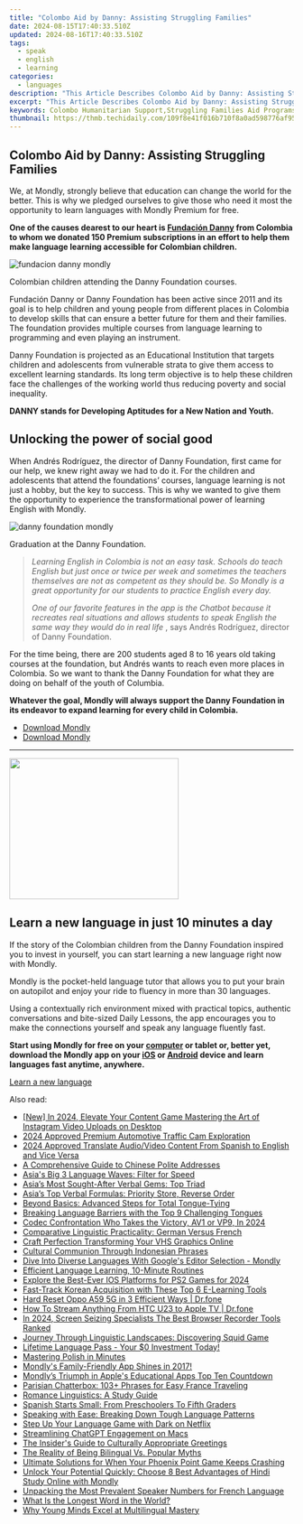 ```yaml
---
title: "Colombo Aid by Danny: Assisting Struggling Families"
date: 2024-08-15T17:40:33.510Z
updated: 2024-08-16T17:40:33.510Z
tags:
  - speak
  - english
  - learning
categories:
  - languages
description: "This Article Describes Colombo Aid by Danny: Assisting Struggling Families"
excerpt: "This Article Describes Colombo Aid by Danny: Assisting Struggling Families"
keywords: Colombo Humanitarian Support,Struggling Families Aid Programs,Danny's Assistance Initiatives,Non-Profit Family Support Colombo,Community Aid for Families in Sri Lanka,Family Relief Efforts Danny Colombo Project,Empower Struggling Families
thumbnail: https://thmb.techidaily.com/109f8e41f016b710f8a0ad598776af950e5e0ec716fb01a083b32b51c83dd241.jpg
---
```


## Colombo Aid by Danny: Assisting Struggling Families

 We, at Mondly, strongly believe that education can change the world for the better. This is why we pledged ourselves to give those who need it most the opportunity to learn languages with Mondly Premium for free.

 **One of the causes dearest to our heart is [Fundación Danny](http://www.fundaciondanny.org/) from Colombia to whom we donated 150 Premium subscriptions in an effort to help them make language learning accessible for Colombian children.**

![fundacion danny mondly](https://edge.mondly.com/blog/wp-content/uploads/2020/03/fundacion-danny-mondly-600x450.jpg "Helping Those Who Need It Most: Fundación Danny From Colombia 2")

 Colombian children attending the Danny Foundation courses.

 Fundación Danny or Danny Foundation has been active since 2011 and its goal is to help children and young people from different places in Colombia to develop skills that can ensure a better future for them and their families. The foundation provides multiple courses from language learning to programming and even playing an instrument.

 Danny Foundation is projected as an Educational Institution that targets children and adolescents from vulnerable strata to give them access to excellent learning standards. Its long term objective is to help these children face the challenges of the working world thus reducing poverty and social inequality.

 **DANNY stands for Developing Aptitudes for a New Nation and Youth.**

## Unlocking the power of social good

 When Andrés Rodríguez, the director of Danny Foundation, first came for our help, we knew right away we had to do it. For the children and adolescents that attend the foundations’ courses, language learning is not just a hobby, but the key to success. This is why we wanted to give them the opportunity to experience the transformational power of learning English with Mondly.

![danny foundation mondly](https://edge.mondly.com/blog/wp-content/uploads/2020/03/danny-foundation-mondly-468x600.jpg "Helping Those Who Need It Most: Fundación Danny From Colombia 3")

 Graduation at the Danny Foundation.

> _Learning English in Colombia is not an easy task. Schools do teach English but just once or twice per week and sometimes the teachers themselves are not as competent as they should be. So Mondly is a great opportunity for our students to practice English every day._
>
> _One of our favorite features in the app is the Chatbot because it recreates real situations and allows students to speak English the same way they would do in real life_ , says Andrés Rodríguez, director of Danny Foundation.

 For the time being, there are 200 students aged 8 to 16 years old taking courses at the foundation, but Andrés wants to reach even more places in Colombia. So we want to thank the Danny Foundation for what they are doing on behalf of the youth of Columbia.

 **Whatever the goal, Mondly will always support the Danny Foundation in its endeavor to expand learning for every child in Colombia.**

* [Download Mondly](https://www.facebook.com/sharer/sharer.php?u=https%3A%2F%2Fwww.mondly.com%2Fblog%2Fhelping-fundacion-danny-colombia%2F&t=Helping+Those+Who+Need+It+Most%3A+Fundaci%C3%B3n+Danny+From+Colombia "Share on Facebook")
* [Download Mondly](https://shop.mondly.com/affiliate.php?ACCOUNT=ATISTUDI&AFFILIATE=108875&PATH=https://www.mondly.com?AFFILIATE=108875)

---

<!-- affiliate ads begin -->
<a href="https://caperobbin.sjv.io/c/5597632/2006118/18460" target="_top" id="2006118"><img src="//a.impactradius-go.com/display-ad/18460-2006118" border="0" alt="" width="300" height="250"/></a><img height="0" width="0" src="https://imp.pxf.io/i/5597632/2006118/18460" style="position:absolute;visibility:hidden;" border="0" />
<!-- affiliate ads end -->
## Learn a new language in just 10 minutes a day

 If the story of the Colombian children from the Danny Foundation inspired you to invest in yourself, you can start learning a new language right now with Mondly.

 Mondly is the pocket-held language tutor that allows you to put your brain on autopilot and enjoy your ride to fluency in more than 30 languages.

 Using a contextually rich environment mixed with practical topics, authentic conversations and bite-sized Daily Lessons, the app encourages you to make the connections yourself and speak any language fluently fast.

 **Start using Mondly for free on your [computer](https://app.adjust.io/5ixfg4k?campaign=blog-post-id-4599&fallback=https%3A%2F%2Fapp.mondly.com?avangate%5Fsrc=blog-post-id-4599&redirect%5Fandroid=https%3A%2F%2Fplay.google.com%2Fstore%2Fapps%2Fdetails%3Fid%3Dcom.atistudios.mondly.languages&redirect%5Fios=https%3A%2F%2Fitunes.apple.com%2Fapp%2Fid987873536&redirect%5Fmacos=https%3A%2F%2Fapp.mondly.com?avangate%5Fsrc=blog-post-id-4599) or tablet or, better yet, download the Mondly app on your [iOS](https://app.adjust.io/5ixfg4k?campaign=blog-post-id-4599&fallback=https%3A%2F%2Fapp.mondly.com?avangate%5Fsrc=blog-post-id-4599&redirect%5Fandroid=https%3A%2F%2Fplay.google.com%2Fstore%2Fapps%2Fdetails%3Fid%3Dcom.atistudios.mondly.languages&redirect%5Fios=https%3A%2F%2Fitunes.apple.com%2Fapp%2Fid987873536&redirect%5Fmacos=https%3A%2F%2Fapp.mondly.com?avangate%5Fsrc=blog-post-id-4599) or [Android](https://app.adjust.io/5ixfg4k?campaign=blog-post-id-4599&fallback=https%3A%2F%2Fapp.mondly.com?avangate%5Fsrc=blog-post-id-4599&redirect%5Fandroid=https%3A%2F%2Fplay.google.com%2Fstore%2Fapps%2Fdetails%3Fid%3Dcom.atistudios.mondly.languages&redirect%5Fios=https%3A%2F%2Fitunes.apple.com%2Fapp%2Fid987873536&redirect%5Fmacos=https%3A%2F%2Fapp.mondly.com?avangate%5Fsrc=blog-post-id-4599) device and learn languages fast anytime, anywhere.**

[Learn a new language](https://adjt.mondly.com/5ixfg4k?campaign=blog-post-id-4599&fallback=https%3A%2F%2Fapp.mondly.com%3Futm%5Fmedium%3Dblog%5Fblog-post-id-4599%26utm%5Fsource%3Dblog-post-id-4599&redirect%5Fmacos=https%3A%2F%2Fapp.mondly.com%3Futm%5Fmedium%3Dblog%5Fblog-post-id-4599%26utm%5Fsource%3Dblog-post-id-4599&redirect%5Fandroid=https%3A%2F%2Fplay.google.com%2Fstore%2Fapps%2Fdetails%3Fid%3Dcom.atistudios.mondly.languages%3Futm%5Fmedium%3Dblog%5Fblog-post-id-4599%26utm%5Fsource%3Dblog-post-id-4599&redirect%5Fios=https%3A%2F%2Fapps.apple.com%2Fapp%2Fapple-store%2Fid987873536%3Fpt%3D78954800%26ct%3Dblog-post-id-4599%26mt%3D8 "Learn a new language")

<ins class="adsbygoogle"
     style="display:block"
     data-ad-format="autorelaxed"
     data-ad-client="ca-pub-7571918770474297"
     data-ad-slot="1223367746"></ins>



<ins class="adsbygoogle"
     style="display:block"
     data-ad-client="ca-pub-7571918770474297"
     data-ad-slot="8358498916"
     data-ad-format="auto"
     data-full-width-responsive="true"></ins>





<span class="atpl-alsoreadstyle">Also read:</span>
<div><ul>
<li><a href="https://instagram-video-files.techidaily.com/new-in-2024-elevate-your-content-game-mastering-the-art-of-instagram-video-uploads-on-desktop/"><u>[New] In 2024, Elevate Your Content Game  Mastering the Art of Instagram Video Uploads on Desktop</u></a></li>
<li><a href="https://extra-skills.techidaily.com/2024-approved-premium-automotive-traffic-cam-exploration/"><u>2024 Approved  Premium Automotive Traffic Cam Exploration</u></a></li>
<li><a href="https://ai-video-translation.techidaily.com/2024-approved-translate-audiovideo-content-from-spanish-to-english-and-vice-versa/"><u>2024 Approved Translate Audio/Video Content From Spanish to English and Vice Versa</u></a></li>
<li><a href="https://mondly-stories.techidaily.com/a-comprehensive-guide-to-chinese-polite-addresses/"><u>A Comprehensive Guide to Chinese Polite Addresses</u></a></li>
<li><a href="https://mondly-stories.techidaily.com/asias-big-3-language-waves-filter-for-speed/"><u>Asia's Big 3 Language Waves: Filter for Speed</u></a></li>
<li><a href="https://mondly-stories.techidaily.com/asias-most-sought-after-verbal-gems-top-triad/"><u>Asia’s Most Sought-After Verbal Gems: Top Triad</u></a></li>
<li><a href="https://mondly-stories.techidaily.com/asias-top-verbal-formulas-priority-store-reverse-order/"><u>Asia’s Top Verbal Formulas: Priority Store, Reverse Order</u></a></li>
<li><a href="https://mondly-stories.techidaily.com/beyond-basics-advanced-steps-for-total-tongue-tying/"><u>Beyond Basics: Advanced Steps for Total Tongue-Tying</u></a></li>
<li><a href="https://mondly-stories.techidaily.com/breaking-language-barriers-with-the-top-9-challenging-tongues/"><u>Breaking Language Barriers with the Top 9 Challenging Tongues</u></a></li>
<li><a href="https://fox-links.techidaily.com/codec-confrontation-who-takes-the-victory-av1-or-vp9-in-2024/"><u>Codec Confrontation  Who Takes the Victory, AV1 or VP9, In 2024</u></a></li>
<li><a href="https://mondly-stories.techidaily.com/comparative-linguistic-practicality-german-versus-french/"><u>Comparative Linguistic Practicality: German Versus French</u></a></li>
<li><a href="https://fox-helps.techidaily.com/craft-perfection-transforming-your-vhs-graphics-online/"><u>Craft Perfection  Transforming Your VHS Graphics Online</u></a></li>
<li><a href="https://mondly-stories.techidaily.com/cultural-communion-through-indonesian-phrases/"><u>Cultural Communion Through Indonesian Phrases</u></a></li>
<li><a href="https://mondly-stories.techidaily.com/dive-into-diverse-languages-with-googles-editor-selection-mondly/"><u>Dive Into Diverse Languages With Google's Editor Selection - Mondly</u></a></li>
<li><a href="https://mondly-stories.techidaily.com/efficient-language-learning-10-minute-routines/"><u>Efficient Language Learning, 10-Minute Routines</u></a></li>
<li><a href="https://desktop-recording.techidaily.com/explore-the-best-ever-ios-platforms-for-ps2-games-for-2024/"><u>Explore the Best-Ever IOS Platforms for PS2 Games for 2024</u></a></li>
<li><a href="https://mondly-stories.techidaily.com/fast-track-korean-acquisition-with-these-top-6-e-learning-tools/"><u>Fast-Track Korean Acquisition with These Top 6 E-Learning Tools</u></a></li>
<li><a href="https://techidaily.com/hard-reset-oppo-a59-5g-in-3-efficient-ways-drfone-by-drfone-reset-android-reset-android/"><u>Hard Reset Oppo A59 5G in 3 Efficient Ways | Dr.fone</u></a></li>
<li><a href="https://screen-mirror.techidaily.com/how-to-stream-anything-from-htc-u23-to-apple-tv-drfone-by-drfone-android/"><u>How To Stream Anything From HTC U23 to Apple TV | Dr.fone</u></a></li>
<li><a href="https://screen-video-capture.techidaily.com/in-2024-screen-seizing-specialists-the-best-browser-recorder-tools-ranked/"><u>In 2024, Screen Seizing Specialists  The Best Browser Recorder Tools Ranked</u></a></li>
<li><a href="https://mondly-stories.techidaily.com/journey-through-linguistic-landscapes-discovering-squid-game/"><u>Journey Through Linguistic Landscapes: Discovering Squid Game</u></a></li>
<li><a href="https://mondly-stories.techidaily.com/lifetime-language-pass-your-0-investment-today/"><u>Lifetime Language Pass - Your $0 Investment Today!</u></a></li>
<li><a href="https://mondly-stories.techidaily.com/mastering-polish-in-minutes/"><u>Mastering Polish in Minutes</u></a></li>
<li><a href="https://mondly-stories.techidaily.com/mondlys-family-friendly-app-shines-in-2017/"><u>Mondly's Family-Friendly App Shines in 2017!</u></a></li>
<li><a href="https://mondly-stories.techidaily.com/mondlys-triumph-in-apples-educational-apps-top-ten-countdown/"><u>Mondly’s Triumph in Apple's Educational Apps Top Ten Countdown</u></a></li>
<li><a href="https://mondly-stories.techidaily.com/parisian-chatterbox-103plus-phrases-for-easy-france-traveling/"><u>Parisian Chatterbox: 103+ Phrases for Easy France Traveling</u></a></li>
<li><a href="https://mondly-stories.techidaily.com/romance-linguistics-a-study-guide/"><u>Romance Linguistics: A Study Guide</u></a></li>
<li><a href="https://mondly-stories.techidaily.com/spanish-starts-small-from-preschoolers-to-fifth-graders/"><u>Spanish Starts Small: From Preschoolers To Fifth Graders</u></a></li>
<li><a href="https://mondly-stories.techidaily.com/speaking-with-ease-breaking-down-tough-language-patterns/"><u>Speaking with Ease: Breaking Down Tough Language Patterns</u></a></li>
<li><a href="https://mondly-stories.techidaily.com/step-up-your-language-game-with-dark-on-netflix/"><u>Step Up Your Language Game with Dark on Netflix</u></a></li>
<li><a href="https://tech-revival.techidaily.com/streamlining-chatgpt-engagement-on-macs/"><u>Streamlining ChatGPT Engagement on Macs</u></a></li>
<li><a href="https://mondly-stories.techidaily.com/the-insiders-guide-to-culturally-appropriate-greetings/"><u>The Insider's Guide to Culturally Appropriate Greetings</u></a></li>
<li><a href="https://mondly-stories.techidaily.com/the-reality-of-being-bilingual-vs-popular-myths/"><u>The Reality of Being Bilingual Vs. Popular Myths</u></a></li>
<li><a href="https://win-answers.techidaily.com/ultimate-solutions-for-when-your-phoenix-point-game-keeps-crashing/"><u>Ultimate Solutions for When Your Phoenix Point Game Keeps Crashing</u></a></li>
<li><a href="https://mondly-stories.techidaily.com/unlock-your-potential-quickly-choose-8-best-advantages-of-hindi-study-online-with-mondly/"><u>Unlock Your Potential Quickly: Choose 8 Best Advantages of Hindi Study Online with Mondly</u></a></li>
<li><a href="https://mondly-stories.techidaily.com/unpacking-the-most-prevalent-speaker-numbers-for-french-language/"><u>Unpacking the Most Prevalent Speaker Numbers for French Language</u></a></li>
<li><a href="https://mondly-stories.techidaily.com/what-is-the-longest-word-in-the-world/"><u>What Is the Longest Word in the World?</u></a></li>
<li><a href="https://mondly-stories.techidaily.com/why-young-minds-excel-at-multilingual-mastery/"><u>Why Young Minds Excel at Multilingual Mastery</u></a></li>
</ul></div>
